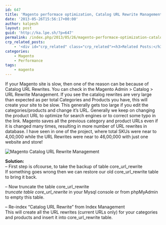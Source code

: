 ```yaml
---
id: 647
title: 'Magento performace optimization, Catalog URL Rewrite Management'
date: '2013-05-26T15:56:17+00:00'
author: kalpesh
layout: post
guid: 'http://ka.lpe.sh/?p=647'
permalink: /index.php/2013/05/26/magento-performace-optimization-catalog-url-rewrite-management/
crp_related_posts:
    - '<div id="crp_related" class="crp_related"><h3>Related Posts:</h3><ul><li><a href="http://ka.lpe.sh/2013/05/26/magento-remove-index-php-from-url/"     class="crp_title">Magento remove index.php from URL</a></li><li><a href="http://ka.lpe.sh/2012/08/09/magento-how-to-delete-remove-all-products-from-all-categories/"     class="crp_title">Magento: How to delete/remove all products from all categories</a></li><li><a href="http://ka.lpe.sh/2012/01/29/magento-advanced-interview-questions/"     class="crp_title">Magento Advanced Interview Questions</a></li><li><a href="http://ka.lpe.sh/2011/06/14/magento-get-file-paths-and-urls/"     class="crp_title">Magento get file paths and URLs</a></li><li><a href="http://ka.lpe.sh/2012/04/15/magento-difference-between-source_model-frontend_model-backend_model/"     class="crp_title">Magento: Difference between source_model, frontend_model, backend_model</a></li></ul></div>'
categories:
    - Magento
    - Performance
tags:
    - magento
---
```


If your Magento site is slow, then one of the reason can be because of Catalog URL Rewrites. You can check in the Magento Admin > Catalog > URL Rewrite Management. If you see the catalog rewrites are very large than expected as per total Categories and Products you have, this will create your site to be slow. This generally gets too large if you edit the categories/products and change it’s URL. Generally we keep on changing the product URL to optimize for search engines or to correct some typo in the link. Magento saves all the previous category and product URLs even if it is changed many times, resulting in more number of URL rewrites in database. I have seen in one of the project, where total SKUs were near to 4,00,000 while the URL Rewrites were near to 46,00,000 with just one website and store!

![Magento Catalog URL Rewrite Management](http://ka.lpe.sh/wp-content/uploads/2013/05/Catalog_URL_Rewrite_Management.png)  
  
**Solution:**  
– First step is ofcourse, to take the backup of table core_url_rewrite  
If something goes wrong then we can restore our old core_url_rewrite table to bring it back.

– Now truncate the table core_url_rewrite  
*truncate table core_url_rewrite* in your Mysql console or from phpMyAdmin to empty this table.

– Re-index “Catalog URL Rewrite” from Index Management  
This will create all the URL rewrites (current URLs only) for your categories and products and insert it into core_url_rewrite table.